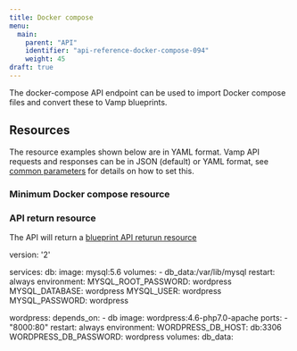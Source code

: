 ```yaml
---
title: Docker compose
menu:
  main:
    parent: "API"
    identifier: "api-reference-docker-compose-094"
    weight: 45
draft: true
---
```


The docker-compose API endpoint can be used to import Docker compose files and convert these to Vamp blueprints.

## Resources
The resource examples shown below are in YAML format. Vamp API requests and responses can be in JSON (default) or YAML format, see [common parameters](/documentation/api/v0.9.4/using-the-api) for details on how to set this. 

### Minimum Docker compose resource

### API return resource
The API will return a [blueprint API returun resource](/documentation/api/api-blueprints/#api-return-resource)

version: '2'

services:
   db:
     image: mysql:5.6
     volumes:
       - db_data:/var/lib/mysql
     restart: always
     environment:
       MYSQL_ROOT_PASSWORD: wordpress
       MYSQL_DATABASE: wordpress
       MYSQL_USER: wordpress
       MYSQL_PASSWORD: wordpress

   wordpress:
     depends_on:
       - db
     image: wordpress:4.6-php7.0-apache
     ports:
       - "8000:80"
     restart: always
     environment:
       WORDPRESS_DB_HOST: db:3306
       WORDPRESS_DB_PASSWORD: wordpress
volumes:
    db_data:
